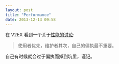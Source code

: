```yaml
---
layout: post
title: "Performance"
date: 2013-12-13 09:58
---
```


在 V2EX 看到一个关于[性能的讨论](http://www.v2ex.com/t/83579):

> 使用者优先，维护者其次，自己的偏执最不重要。

自己有时候就会过于偏执而掉到坑里，谨记。

